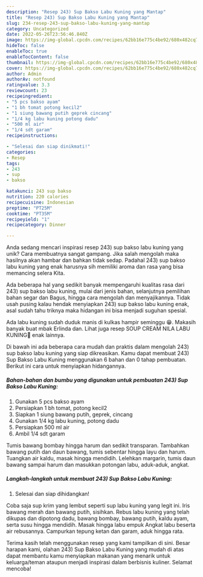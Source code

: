 ```yaml
---
description: "Resep 243) Sup Bakso Labu Kuning yang Mantap"
title: "Resep 243) Sup Bakso Labu Kuning yang Mantap"
slug: 234-resep-243-sup-bakso-labu-kuning-yang-mantap
category: Uncategorized
date: 2022-05-26T23:56:46.840Z
image: https://img-global.cpcdn.com/recipes/62bb16e775c4be92/680x482cq70/243-sup-bakso-labu-kuning-foto-resep-utama.jpg
hideToc: false
enableToc: true
enableTocContent: false
thumbnail: https://img-global.cpcdn.com/recipes/62bb16e775c4be92/680x482cq70/243-sup-bakso-labu-kuning-foto-resep-utama.jpg
cover: https://img-global.cpcdn.com/recipes/62bb16e775c4be92/680x482cq70/243-sup-bakso-labu-kuning-foto-resep-utama.jpg
author: Admin
authorAv: notfound
ratingvalue: 3.3
reviewcount: 23
recipeingredient:
- "5 pcs bakso ayam"
- "1 bh tomat potong kecil2"
- "1 siung bawang putih geprek cincang"
- "1/4 kg labu kuning potong dadu"
- "500 ml air"
- "1/4 sdt garam"
recipeinstructions:

- "Selesai dan siap dinikmati!"
categories:
- Resep
tags:
- 243
- sup
- bakso

katakunci: 243 sup bakso 
nutrition: 220 calories
recipecuisine: Indonesian
preptime: "PT25M"
cooktime: "PT35M"
recipeyield: "1"
recipecategory: Dinner

---
```





Anda sedang mencari inspirasi resep 243) sup bakso labu kuning yang unik? Cara membuatnya sangat gampang. Jika salah mengolah maka hasilnya akan hambar dan bahkan tidak sedap. Padahal 243) sup bakso labu kuning yang enak harusnya sih memiliki aroma dan rasa yang bisa memancing selera Kita.





Ada beberapa hal yang sedikit banyak mempengaruhi kualitas rasa dari 243) sup bakso labu kuning, mulai dari jenis bahan, selanjutnya pemilihan bahan segar dan Bagus, hingga cara mengolah dan menyajikannya. Tidak usah pusing kalau hendak menyiapkan 243) sup bakso labu kuning enak,      asal sudah tahu triknya maka hidangan ini bisa menjadi suguhan spesial.














Ada labu kuning sudah duduk manis di kulkas hampir seminggu 😁. Makasih banyak buat mbak Erlinda dan. Lihat juga resep SOUP CREAM NILA LABU KUNING💝 enak lainnya.






Di bawah ini ada beberapa cara mudah dan praktis dalam mengolah 243) sup bakso labu kuning yang siap dikreasikan. Kamu dapat membuat 243) Sup Bakso Labu Kuning menggunakan 6 bahan dan 0 tahap pembuatan. Berikut ini cara untuk menyiapkan hidangannya.

<!--inarticleads1-->

##### Bahan-bahan dan bumbu yang digunakan untuk pembuatan 243) Sup Bakso Labu Kuning:

1. Gunakan 5 pcs bakso ayam
1. Persiapkan 1 bh tomat, potong kecil2
1. Siapkan 1 siung bawang putih, geprek, cincang
1. Gunakan 1/4 kg labu kuning, potong dadu
1. Persiapkan 500 ml air
1. Ambil 1/4 sdt garam


Tumis bawang bombay hingga harum dan sedikit transparan. Tambahkan bawang putih dan daun bawang, tumis sebentar hingga layu dan harum. Tuangkan air kaldu, masak hingga mendidih. Lelehkan margarin, tumis daun bawang sampai harum dan masukkan potongan labu, aduk-aduk, angkat. 

<!--inarticleads2-->

##### Langkah-langkah untuk membuat 243) Sup Bakso Labu Kuning:


1. Selesai dan siap dihidangkan!

Coba saja sup krim yang lembut seperti sup labu kuning yang legit ini. Iris bawang merah dan bawang putih, sisihkan. Rebus labu kuning yang telah dikupas dan dipotong dadu, bawang bombay, bawang putih, kaldu ayam, serta susu hingga mendidih. Masak hingga labu empuk Angkat labu beserta air rebusannya. Campurkan tepung ketan dan garam, aduk hingga rata. 

Terima kasih telah menggunakan resep yang kami tampilkan di sini. Besar harapan kami, olahan 243) Sup Bakso Labu Kuning yang mudah di atas dapat membantu kamu menyiapkan makanan yang menarik untuk keluarga/teman ataupun menjadi inspirasi dalam berbisnis kuliner. Selamat mencoba!
